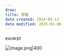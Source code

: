 ```yaml
---
draw:
title: 骨骼
date created: 2024-04-13
date modified: 2025-02-06
---
```


excerpt

<!-- more -->

![image.png|400](https://imagehosting4picgo.oss-cn-beijing.aliyuncs.com/imagehosting/fix-dir%2Fpicgo%2Fpicgo-clipboard-images%2F2024%2F04%2F13%2F23-42-32-7f0c5a9db110fb479231a1f0fe7708f3-20240413234232-2a4e50.png)

